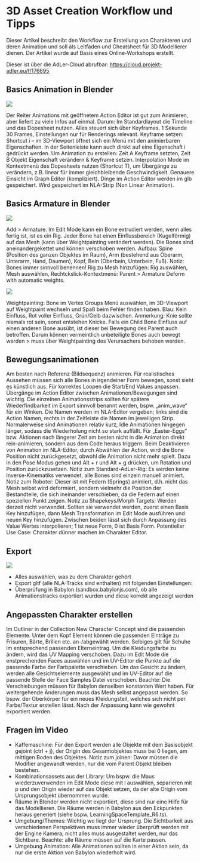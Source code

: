 #    3D Asset Creation Workflow und Tipps

Dieser Artikel beschreibt den Workflow zur Erstellung von Charakteren und deren Animation und soll als Leitfaden und Cheatsheet für 3D Modellierer dienen.
Der Artikel wurde auf Basis eines Online-Workshops erstellt.

Dieser ist über die AdLer-Cloud abrufbar: https://cloud.projekt-adler.eu/f/176695

## Basics Animation in Blender

![](3dWorkflowCharAnimBlenderOverview.png)

Der Reiter Animations mit geöffnetem Action Editor ist gut zum Animieren, aber liefert zu viele Infos auf einmal. Darum: Im Standardlayout die Timeline und das Dopesheet nutzen.
Alles steuert sich über Keyframes. 1 Sekunde 30 Frames, Einstellungen nur für Renderings relevant.
Keyframe setzen: Shortcut i – im 3D-Viewport öffnet sich ein Menü mit den animierbaren Eigenschaften. In der Seitenleiste kann auch direkt auf eine Eigenschaft i gedrückt werden.
Um Animation zu erstellen: Zeit A Keyframe setzten, Zeit B Objekt Eigenschaft verändern & Keyframe setzen.
Interpolation Mode im Kontextmenü des Dopesheets nutzen (Shortcut T), um Übergänge zu verändern, z.B. linear für immer gleichbleibende Geschwindigkeit. Genauere Einsicht im Graph Editor (kompliziert).
Dinge im Action Editor werden im glb gespeichert. Wird gespeichert im NLA-Strip (Non Linear Animation).

## Basics Armature in Blender

![](3dWorkflowCharAnimRig.png)

Add > Armature. Im Edit Mode kann ein Bone extrudiert werden, wenn alles fertig ist, ist es ein Rig. Jeder Bone hat einen Einflussbereich (Kugelförmig) auf das Mesh (kann über Weightpainting verändert werden). Die Bones sind aneinandergekettet und können verschoben werden.
Aufbau: Spine (Position des ganzen Objektes im Raum), Arm (bestehend aus Oberarm, Unterarm, Hand, Daumen), Kopf, Bein (Oberbein, Unterbein, Fuß). Notiz: Bones immer sinnvoll benennen!
Rig zu Mesh hinzufügen: Rig auswählen, Mesh auswählen, Rechtckslick-Kontextmenü: Parent > Armature Deform with automatic weights.

![](3dWorkflowCharAnimWeightpainting.png)

Weightpainting: Bone im Vertex Groups Menü auswählen, im 3D-Viewport auf Weightpaint wechseln und Spaß beim Fehler finden haben. Blau: Kein Einfluss, Rot voller Einfluss, Grün/Gelb dazwischen. Anmerkung: Knie sollte niemals rot sein, sonst entstehen Knicke. Falls ein Child Bone Einfluss auf einen anderen Bone ausübt, ist dieser bei Bewegung des Parent auch betroffen. Darum können vermeintlich unbeteiligte Bones auch bewegt werden > muss über Weightpainting des Verursachers behoben werden.

## Bewegungsanimationen

Am besten nach Referenz (Bildsequenz) animieren. Für realistisches Aussehen müssen sich alle Bones in irgendeiner Form bewegen, sonst sieht es künstlich aus. Für korrektes Loopen die Start/End Values anpassen. Übergänge im Action Editor zwischen Animationen/Bewegungen sind wichtig.
Die einzelnen Animationsstrips sollten für spätere Wiederfindbarkeit im Export sinnvoll benannt werden, bspw. „anim_wave“ für ein Winken. Die Namen werden im NLA-Editor vergeben; links sind die Action Namen, rechts in der Zeitleiste die Namen im jeweiligen Strip.
Normalerweise sind Animationen relativ kurz, Idle Animationen hingegen länger, sodass die Wiederholung nicht so stark auffällt. Für „Easter-Eggs“ bzw. Aktionen nach längerer Zeit am besten nicht in die Animation direkt rein-animieren, sondern aus dem Code heraus triggern.
Beim Deaktivieren von Animation im NLA-Editor, durch Abwählen der Action, wird die Bone Position nicht zurückgesetzt, obwohl die Animation nicht mehr spielt. Dazu in den Pose Modus gehen und Alt + r und Alt + g drücken, um Rotation und Position zurückzusetzen.
Notiz zum Standard-AdLer-Rig: Es werden keine Inverse-Kinematiks verwendet, alle Bones sind einzeln manuell animiert.
Notiz zum Roboter: Dieser ist mit Federn (Springs) animiert, d.h. nicht das Mesh selbst wird deformiert, sondern vielmehr die Position der Bestandteile, die sich ineinander verschieben, da die Federn auf einen speziellen Punkt zeigen.
Notiz zu Shapekeys/Morph Targets: Werden derzeit nicht verwendet. Sollten sie verwendet werden, zuerst einen Basis Key hinzufügen, dann Mesh Transformation im Edit Mode ausführen und neuen Key hinzufügen. Zwischen beiden lässt sich durch Anpassung des Value Wertes interpolieren; 1 ist neue Form, 0 ist Basis Form. Potentieller Use Case: Charakter dünner machen im Charakter Editor.

## Export

![](3dWorkflowCharAnimExportDialog.png)

-	Alles auswählen, was zu dem Charakter gehört
-	Export gltf (alle NLA-Tracks sind enthalten) mit folgenden Einstellungen:
-	Überprüfung in Babylon (sandbox.babylonjs.com), ob alle Animationstracks exportiert wurden und diese korrekt angezeigt werden

## Angepassten Charakter erstellen

Im Outliner in der Collection New Character Concept sind die passenden Elemente.
Unter dem Kopf Element können die passenden Einträge zu Frisuren, Bärte, Brillen etc. an-/abgewählt werden.
Selbiges gilt für Schuhe im entsprechend passenden Elterneintrag.
Um die Kleidungsfarbe zu ändern, wird das UV Mapping verschoben. Dazu im Edit Mode die enstprechenden Faces auswählen und im UV-Editor die Punkte auf die passende Farbe der Farbpalette verschieben.
Um das Gesicht zu ändern, werden alle Gesichtselemente ausgewählt und im UV-Editor auf die passende Stelle der Face Samples Datei verschoben. Beachte: Die Verschiebungen müssen für Babylon denselben konstanten Wert haben.
Für weitergehende Änderungen muss das Mesh selbst angepasst werden. So bspw. der Oberkörper für ein neues Kleidungsteil, welches sich nicht per Farbe/Textur erstellen lässt.
Nach der Anpassung kann wie gewohnt exportiert werden.

## Fragen im Video

-	Kaffemaschine: Für den Export werden alle Objekte mit dem Basisobjekt gejoint (ctrl + j), der Origin des Gesamtobjektes muss bei 0 liegen, am mittigen Boden des Objektes. Notiz zum joinen: Davor müssen die Modifier angewandt werden, nur die vom Parent Objekt bleiben bestehen.
-	Kombinationsassets aus der Library: Um bspw. die Maus wiederzuverwenden im Edit Mode diese mit l auswählen, separieren mit p und den Origin wieder auf das Objekt setzen, da der alte Origin vom Ursprungsobjekt übernommen wurde.
-	Räume in Blender werden nicht exportiert, diese sind nur eine Hilfe für das Modellieren. Die Räume werden in Babylon aus den Eckpunkten heraus generiert (siehe bspw. LearningSpaceTemplate_R6.ts).
-	Umgebung/Themes: Wichtig wo liegt der Ursprung. Die Sichtbarkeit aus verschiedenen Perspektiven muss immer wieder überprüft werden mit der Engine Kamera; nicht alles muss ausgestaltet werden, nur das Sichtbare. Beachte: alle Räume müssen auf die Karte passen.
-	Umgebung Animation: Alle Animationen sollten in einer Aktion sein, da nur die erste Aktion von Babylon wiederholt wird.
